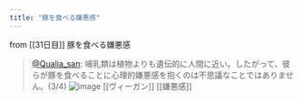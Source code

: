```yaml
---
title: "豚を食べる嫌悪感"
---
```


from [[31日目]]
豚を食べる嫌悪感
> [@Qualia_san](https://twitter.com/Qualia_san/status/1596519579106545664?s=20&t=rgQ67gmT9xnePo5_Yu8dlg): 哺乳類は植物よりも遺伝的に人間に近い。したがって、彼らが豚を食べることに心理的嫌悪感を抱くのは不思議なことではありません。(3/4)
> ![image](https://pbs.twimg.com/media/Fif1uTTagAEAc43.png)
[[ヴィーガン]]
[[嫌悪感]]

